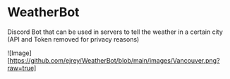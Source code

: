 # WeatherBot

Discord Bot that can be used in servers to tell the weather in a certain city (API and Token removed for privacy reasons)

![Image] [https://github.com/ejrey/WeatherBot/blob/main/images/Vancouver.png?raw=true]
